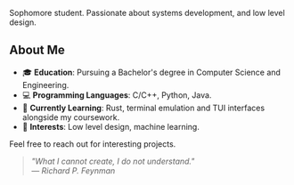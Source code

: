 Sophomore student. Passionate about systems development, and low level design.

## About Me

- 🎓 **Education**: Pursuing a Bachelor's degree in Computer Science and Engineering.
- 💻 **Programming Languages**: C/C++, Python, Java.
- 🌱 **Currently Learning**: Rust, terminal emulation and TUI interfaces alongside my coursework.
- 🚀 **Interests**: Low level design, machine learning.
<!-- - 📫 **How to reach me**: You can email me at nxckmusicprod@gmail.com.-->
Feel free to reach out for interesting projects.

> *"What I cannot create, I do not understand."*  
> *— Richard P. Feynman*
